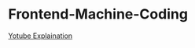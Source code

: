 # Frontend-Machine-Coding
[Yotube Explaination](https://www.youtube.com/playlist?list=PLBygUld3s6x8sI_H8UYROVMIVcuxUre1e)

